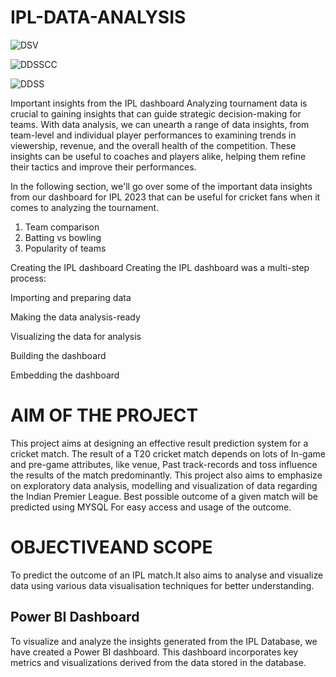 # IPL-DATA-ANALYSIS
![DSV](https://github.com/Riku1014/IPL-dataset-06/assets/151837914/e55cea9f-5509-4c95-9774-2e213a9fafd8)

![DDSSCC](https://github.com/Riku1014/IPL-dataset-06/assets/151837914/3de56455-b6a4-406c-a771-fce14aac3e3a) 

![DDSS](https://github.com/Riku1014/IPL-dataset-06/assets/151837914/c9c7dcfb-08e8-488d-9e75-f5990393e8b4)






Important insights from the IPL  dashboard
Analyzing tournament data is crucial to gaining insights that can guide strategic decision-making for teams. With data analysis, we can unearth a range of data insights, from team-level and individual player performances to examining trends in viewership, revenue, and the overall health of the competition. These insights can be useful to coaches and players alike, helping them refine their tactics and improve their performances.

In the following section, we'll go over some of the important data insights from our dashboard for IPL 2023 that can be useful for cricket fans when it comes to analyzing the tournament.
1. Team comparison
2. Batting vs bowling
3. Popularity of teams

Creating the IPL  dashboard
Creating the IPL dashboard was a multi-step process:

Importing and preparing data

Making the data analysis-ready

Visualizing the data for analysis

Building the dashboard

Embedding the dashboard
#  AIM OF THE PROJECT
This project aims at designing an effective result prediction system for a cricket match. The
result of a T20 cricket match depends on lots of In-game and pre-game attributes, like
venue, Past track-records and toss influence the results of the match predominantly. This
project also aims to emphasize on exploratory data analysis, modelling and visualization of
data regarding the Indian Premier League. Best possible outcome of a given match will be
predicted using MYSQL For easy access and usage of the outcome.

# OBJECTIVEAND SCOPE
To predict the outcome of an IPL match.It also aims to analyse and visualize data using
various data visualisation techniques for better understanding.

## Power BI Dashboard

To visualize and analyze the insights generated from the IPL Database, we have created a Power BI dashboard. This dashboard incorporates key metrics and visualizations derived from the data stored in the database.




